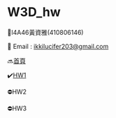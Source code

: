 # W3D_hw
:eyes:I4A46黃資雅(410806146)

:speech_balloon: Email : [ikkilucifer203@gmail.com](mailto:ikkilucifer2073@gmail.com)

:soon:[首頁](https://ikkilucifer2073.github.io/W3D_hw/index.html)

:heavy_check_mark:[HW1](https://ikkilucifer2073.github.io/W3D_hw/hw1.html)

:no_entry:HW2

:no_entry:HW3
